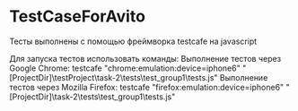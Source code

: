 # TestCaseForAvito

Тесты выполнены с помощью фреймворка testcafe на javascript

Для запуска тестов использовать команды: 
Выполнение тестов через Google Chrome: testcafe \"chrome:emulation:device=iphone6\" "[ProjectDir]\testProject\task-2\tests\test_group1\tests.js"
Выполнение тестов через Mozilla Firefox: testcafe \"firefox:emulation:device=iphone6\" "[ProjectDir]\task-2\tests\test_group1\tests.js"
